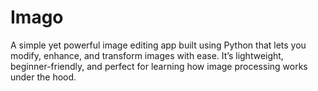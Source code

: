 # Imago
A simple yet powerful image editing app built using Python that lets you modify, enhance, and transform images with ease. It’s lightweight, beginner-friendly, and perfect for learning how image processing works under the hood.
